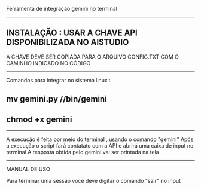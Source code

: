 Ferramenta de integração gemini no terminal 
________________________________________________________________________________
INSTALAÇÃO : USAR A CHAVE API DISPONIBILIZADA NO AISTUDIO 
-
A CHAVE DEVE SER COPIADA PARA O ARQUIVO CONFIG.TXT COM O CAMINHO INDICADO NO CÓDIGO 
________________________________________________________________________________

Comandos para integrar no sistema linux :

mv gemini.py //bin/gemini
-
chmod +x gemini 
-
________________________________________________________________________________

A execução é feita por meio do terminal , usando o comando "gemini"
Após a execução o script fará contatato com a API e abrirá uma caixa de input no terminal
A resposta obtida pelo gemini vai ser printada na tela 
_________________________________________________________________________________
MANUAL DE USO

Para terminar uma sessão voce deve digitar o comando "sair" no input
